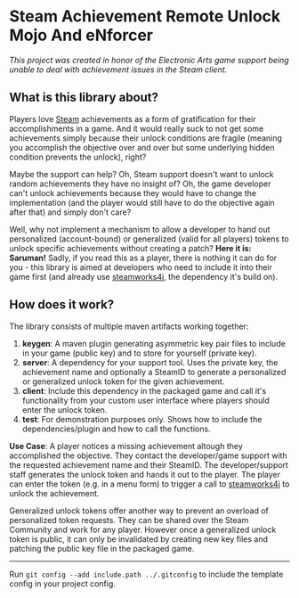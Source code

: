 # Steam Achievement Remote Unlock Mojo And eNforcer

*This project was created in honor of the Electronic Arts game support being unable to deal with achievement issues in the Steam client.*

## What is this library about?

Players love [Steam](https://store.steampowered.com/) achievements as a form of gratification for their accomplishments in a game. And it would really suck to not get some achievements simply because their unlock conditions are fragile (meaning you accomplish the objective over and over but some underlying hidden condition prevents the unlock), right?

Maybe the support can help? Oh, Steam support doesn't want to unlock random achievements they have no insight of? Oh, the game developer can't unlock achievements because they would have to change the implementation (and the player would still have to do the objective again after that) and simply don't care?

Well, why not implement a mechanism to allow a developer to hand out personalized (account-bound) or generalized (valid for all players) tokens to unlock specific achievements without creating a patch? **Here it is: Saruman!** Sadly, if you read this as a player, there is nothing it can do for you - this library is aimed at developers who need to include it into their game first (and already use [steamworks4j](https://github.com/code-disaster/steamworks4j), the dependency it's build on).

## How does it work?

The library consists of multiple maven artifacts working together:
1. **keygen**: A maven plugin generating asymmetric key pair files to include in your game (public key) and to store for yourself (private key).
2. **server**: A dependency for your support tool. Uses the private key, the achievement name and optionally a SteamID to generate a personalized or generalized unlock token for the given achievement.
3. **client**: Include this dependency in the packaged game and call it's functionality from your custom user interface where players should enter the unlock token.
4. **test**: For demonstration purposes only. Shows how to include the dependencies/plugin and how to call the functions.

**Use Case**: A player notices a missing achievement altough they accomplished the objective. They contact the developer/game support with the requested achievement name and their SteamID. The developer/support staff generates the unlock token and hands it out to the player. The player can enter the token (e.g. in a menu form) to trigger a call to [steamworks4j](https://github.com/code-disaster/steamworks4j) to unlock the achievement.

Generalized unlock tokens offer another way to prevent an overload of personalized token requests. They can be shared over the Steam Community and work for any player. However once a generalized unlock token is public, it can only be invalidated by creating new key files and patching the public key file in the packaged game.

---

Run `git config --add include.path ../.gitconfig` to include the template config in your project config.
